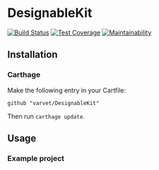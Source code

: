 # DesignableKit

[![Build Status](https://travis-ci.org/varvet/DesignableKit.svg?branch=master)](https://travis-ci.org/varvet/DesignableKit)
[![Test Coverage](https://api.codeclimate.com/v1/badges/316be6fc3d163dae0cab/test_coverage)](https://codeclimate.com/github/varvet/DesignableKit/test_coverage)
[![Maintainability](https://api.codeclimate.com/v1/badges/316be6fc3d163dae0cab/maintainability)](https://codeclimate.com/github/varvet/DesignableKit/maintainability)

## Installation

### Carthage

Make the following entry in your Cartfile:

```
github "varvet/DesignableKit"
```

Then run `carthage update`.

## Usage


### Example project
